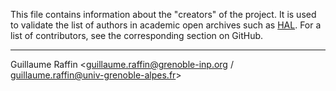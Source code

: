 <!-- markdownlint-disable first-line-h1 -->
This file contains information about the "creators" of the project.
It is used to validate the list of authors in academic open archives such as [HAL](https://hal.science).
For a list of contributors, see the corresponding section on GitHub.

---

Guillaume Raffin <guillaume.raffin@grenoble-inp.org / guillaume.raffin@univ-grenoble-alpes.fr>
